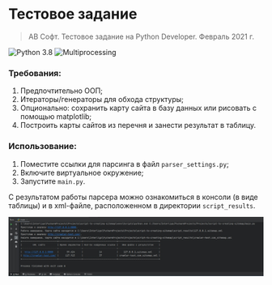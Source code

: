 # Тестовое задание 
> AB Софт. Тестовое задание на Python Developer. Февраль 2021 г.

![Python 3.8](https://img.shields.io/badge/python-v3.8-blue) ![Multiprocessing](https://img.shields.io/badge/Multiprocessing-NO-red)

### Требования:
1. Предпочтительно ООП;
2. Итераторы/генераторы для обхода структуры;
3. Опционально: сохранить карту сайта в базу данных или рисовать с помощью matplotlib;
4. Построить карты сайтов из перечня и занести результат в таблицу.

### Использование:
1. Поместите ссылки для парсинга в файл `parser_settings.py`;
2. Включите виртуальное окружение;
3. Запустите `main.py`. 

С результатом работы парсера можно ознакомиться в консоли (в виде таблицы) и в xml-файле, расположенном в директории `script_results`.

![](https://github.com/Interligo/script-to-creating-sitemap/blob/main/service_files/result_table_screenshot.png)
